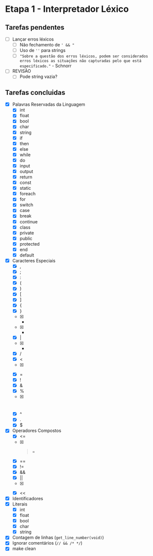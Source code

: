# Etapa 1 - Interpretador Léxico

## Tarefas pendentes
- [ ] Lançar erros léxicos
  - [ ] Não fechamento de `' && "`
  - [ ] Uso de `''` para strings
  - [ ] `"Sobre a questão dos erros léxicos, podem ser considerados erros léxicos as situações não capturadas pelo que está especificado."` - Schnorr
- [ ] REVISÃO
  - [ ] Pode string vazia?

## Tarefas concluidas
- [X] Palavras Reservadas da Linguagem
  - [X] int
  - [X] float
  - [X] bool
  - [X] char
  - [X] string
  - [X] if
  - [X] then
  - [X] else
  - [X] while
  - [X] do
  - [X] input
  - [X] output
  - [X] return
  - [X] const
  - [X] static
  - [X] foreach
  - [X] for
  - [X] switch
  - [X] case
  - [X] break
  - [X] continue
  - [X] class
  - [X] private
  - [X] public
  - [X] protected
  - [X] end
  - [X] default
- [X] Caracteres Especiais
  - [X] ,
  - [X] ;
  - [X] :
  - [X] (
  - [X] )
  - [X] [
  - [X] ]
  - [X] {
  - [X] }
  - [X] +
  - [X] -
  - [X] |
  - [X] *
  - [X] /
  - [X] <
  - [X] >
  - [X] =
  - [X] !
  - [X] &
  - [X] %
  - [X] #
  - [X] ^
  - [X] .
  - [X] $
- [X] Operadores Compostos
  - [X] <=
  - [X] >=
  - [X] ==
  - [X] !=
  - [X] &&
  - [X] ||
  - [X] >>
  - [X] <<
- [X] Identificadores
- [X] Literais
  - [X] int
  - [X] float
  - [X] bool
  - [X] char
  - [X] string
- [X] Contagem de linhas (`get_line_number(void)`)
- [X] Ignorar comentários (`// && /* */`)
- [X] make clean